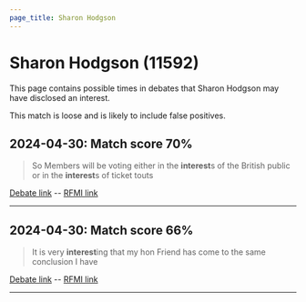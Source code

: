 ```yaml
---
page_title: Sharon Hodgson
---
```


# Sharon Hodgson  (11592)

This page contains possible times in debates that Sharon Hodgson may have disclosed an interest.

This match is loose and is likely to include false positives. 



## 2024-04-30: Match score 70%

>So Members will be voting either in the **interest**s of the British public or in the **interest**s of ticket touts

[Debate link](https://www.theyworkforyou.com/debates/?id=2024-04-30a.195.0)  --  [RFMI link](https://www.theyworkforyou.com/mp/11592/register)


---



## 2024-04-30: Match score 66%

>It is very **interest**ing that my hon Friend has come to the same conclusion I have

[Debate link](https://www.theyworkforyou.com/debates/?id=2024-04-30a.199.1)  --  [RFMI link](https://www.theyworkforyou.com/mp/11592/register)


---

